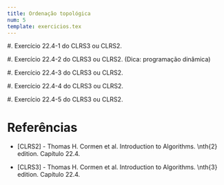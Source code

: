 ```yaml
---
title: Ordenação topológica
num: 5
template: exercicios.tex
---
```


#. Exercício 22.4-1 do CLRS3 ou CLRS2.

#. Exercício 22.4-2 do CLRS3 ou CLRS2. (Dica: programação dinâmica) 

#. Exercício 22.4-3 do CLRS3 ou CLRS2.

#. Exercício 22.4-4 do CLRS3 ou CLRS2.

#. Exercício 22.4-5 do CLRS3 ou CLRS2.


# Referências

-   [CLRS2] - Thomas H. Cormen et al. Introduction to Algorithms. \nth{2} edition. Capítulo 22.4.

-   [CLRS3] - Thomas H. Cormen et al. Introduction to Algorithms. \nth{3} edition. Capítulo 22.4.
